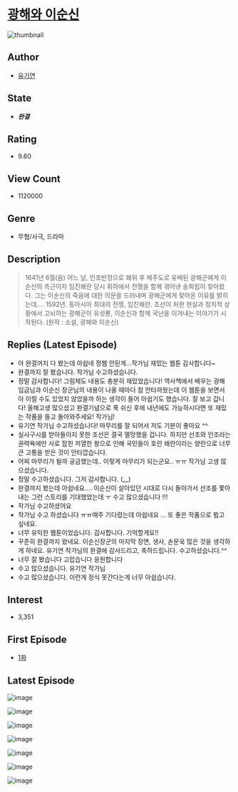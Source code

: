 # [광해와 이순신](https://comic.naver.com/bestChallenge/list?titleId=729606)
![thumbnail](https://image-comic.pstatic.net/user_contents_data/challenge_comic/2023/03/21/325962/upload_3474025964511770467_480x623.jpeg)

## Author
- [유기연](https://comic.naver.com/artistTitle?id=325962)

## State
- ***완결***

## Rating
- 9.60

## View Count
- 1120000

## Genre
- 무협/사극, 드라마

## Description
> 1641년 6월(음) 어느 날, 인조반정으로 폐위 후 제주도로 유배된 광해군에게 이순신의 측근이자 임진왜란 당시 휘하에서 전쟁을 함께 겪어낸 송희립이 찾아왔다. 그는 이순신의 죽음에 대한 의문을 드러내며 광해군에게 찾아온 이유를 밝히는데…. 1592년. 동아시아 최대의 전쟁, 임진왜란. 조선이 처한 현실과 정치적 상황에서 고뇌하는 광해군이 유성룡, 이순신과 함께 국난을 이겨내는 이야기가 시작된다. (원작 : 소설, 광해와 이순신)

## Replies (Latest Episode)
- 아 완결꺼지 다 봤는데 아쉽네 정웹 안된게...작가님 재밌는 웹툰 감사합니다~
- 완결까지 잘 봤습니다. 작가님 수고하셨습니다.
- 정말 감사합니다! 그림체도 내용도 충분히 재밌었습니다! 역사책에서 배우는 광해 임금님과 이순신 장군님의 내용이 나올 때마다 참 안타까웠는데 이 웹툰을 보면서 아 이럴 수도 있었지 않았을까 하는 생각이 들어 아쉽기도 했습니다. 잘 보고 갑니다! 올해고생 많으셨고 완결기념으로 푹 쉬신 후에 내년에도 가능하시다면 또 재밌는 작품을 들고 돌아와주세요! 작가님!
- 유기연 작가님 수고하셨습니다! 마무리를 잘 되어서 저도 기분이 좋아요 ^^
- 실사구시를 받아들이지 못한 조선은 결국 멸망했을 겁니다. 하지만 선조와 인조라는 권력욕에만 사로 잡힌 저열한 왕으로 인해 국민들이 호란 왜란이라는 양란으로 너무 큰 고통을 받은 것이 안타깝습니다.
- 어찌 마무리가 될까 궁금했는데.. 이렇게 마무리가 되는군요.. ㅠㅠ 작가님 고생 많으셨습니다.
- 정말 수고하셨습니다. 그저 감사합니다. (__)
- 완결까지 봤는데 아쉽네요.... 이순신이 살아있던 시대로 다시 돌아가서 선조를 쫓아내는 그런 스토리를 기대했었는데 ㅜ 수고 많으셨습니다 !!!
- 작가님 수고하셨어요
- 작가님 수고 하셨습니다 ㅠㅠ매주 기다렸는데 아쉽네요 … 또 좋은 작품으로 뵙고 싶네요.
- 너무 유익한 웹툰이었습니다. 감사합니다. 기억할게요!!
- 꾸준히 완결까지 왔네요. 이순신장군의 마지막 장면, 생사, 손문욱 많은 것을 생각하게 하네요. 유기연 작가님의 완결에 감사드리고, 축하드립니다. 수고하셨습니다.^^
- 너무 잘 봤습니다 고맙습니다 응원합니다
- 수고 많으셨습니다. 유기연 작가님
- 수고 많으셨습니다. 이런게 정식 못간다는게 너무 아쉽습니다.

## Interest
- 3,351

## First Episode
- [1화](https://comic.naver.com/bestChallenge/detail?titleId=729606&no=1)

## Latest Episode
![image](https://image-comic.pstatic.net/user_contents_data/challenge_comic/2021/12/29/325962/upload_3689074138651441202.jpeg)

![image](https://image-comic.pstatic.net/user_contents_data/challenge_comic/2021/12/29/325962/upload_3762867879582120035.jpeg)

![image](https://image-comic.pstatic.net/user_contents_data/challenge_comic/2021/12/29/325962/upload_7090133877111730789.jpeg)

![image](https://image-comic.pstatic.net/user_contents_data/challenge_comic/2021/12/29/325962/upload_3559022597664815154.jpeg)

![image](https://image-comic.pstatic.net/user_contents_data/challenge_comic/2021/12/29/325962/upload_3906372833587192121.jpeg)

![image](https://image-comic.pstatic.net/user_contents_data/challenge_comic/2021/12/29/325962/upload_7075830326859542840.jpeg)

![image](https://image-comic.pstatic.net/user_contents_data/challenge_comic/2021/12/29/325962/upload_3691044464357291362.jpeg)
